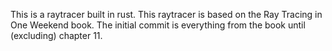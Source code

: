 This is a raytracer built in rust. This raytracer is based on the Ray Tracing in One Weekend book.
The initial commit is everything from the book until (excluding) chapter 11.
